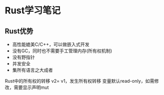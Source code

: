 # Rust学习笔记

## Rust优势

- 高性能媲美C/C++，可以做嵌入式开发
- 没有GC，同时也不需要手工管理内存(所有权机制)
- 没有野指针
- 并发安全
- 集所有语言之大成者


Rust中的所有权的转移
v2= v1，发生所有权转移
变量默认read-only，如需修改，需要显示声明mut